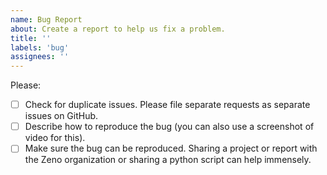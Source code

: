 ```yaml
---
name: Bug Report
about: Create a report to help us fix a problem.
title: ''
labels: 'bug'
assignees: ''
---
```


Please:

- [ ] Check for duplicate issues. Please file separate requests as separate issues on GitHub.
- [ ] Describe how to reproduce the bug (you can also use a screenshot of video for this).
- [ ] Make sure the bug can be reproduced. Sharing a project or report with the Zeno organization or sharing a python script can help immensely.
